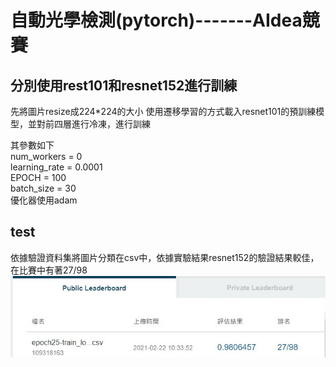 # 自動光學檢測(pytorch)-------AIdea競賽

## 分別使用rest101和resnet152進行訓練
先將圖片resize成224*224的大小
使用遷移學習的方式載入resnet101的預訓練模型，並對前四層進行冷凍，進行訓練

其參數如下<br>
num_workers = 0 <br>
learning_rate = 0.0001 <br>
EPOCH = 100 <br>
batch_size = 30 <br>
優化器使用adam <br>

## test
依據驗證資料集將圖片分類在csv中，依據實驗結果resnet152的驗證結果較佳，在比賽中有著27/98
![image](https://github.com/MING-SIAN/Automated-Optical-Inspection/blob/main/%E7%B5%90%E6%9E%9C/%E5%90%8D%E6%AC%A1.jpg)

